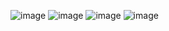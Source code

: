 ![image](https://github.com/user-attachments/assets/e1b85c6d-f95d-4988-aa8e-e8febe44e81f)
![image](https://github.com/user-attachments/assets/b83f2613-3119-4cd0-ae14-93f2653f9dcd)
![image](https://github.com/user-attachments/assets/b60a754e-300e-45b5-be94-8584352d87e9)
![image](https://github.com/user-attachments/assets/c9c99f8c-1c2d-4bf3-b606-9971c42832a7)
